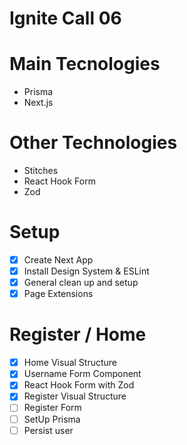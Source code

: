 # Ignite Call 06

# Main Tecnologies
- Prisma
- Next.js

# Other Technologies
- Stitches
- React Hook Form
- Zod

# Setup
- [x] Create Next App
- [x] Install Design System & ESLint
- [x] General clean up and setup
- [x] Page Extensions

# Register / Home
- [x] Home Visual Structure
- [x] Username Form Component
- [x] React Hook Form with Zod
- [x] Register Visual Structure
- [ ] Register Form
- [ ] SetUp Prisma
- [ ] Persist user